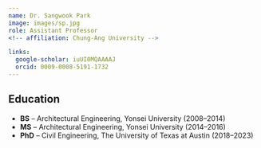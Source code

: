 ```yaml
---
name: Dr. Sangwook Park
image: images/sp.jpg
role: Assistant Professor
<!-- affiliation: Chung-Ang University -->

links:
  google-scholar: iuUI0MQAAAAJ
  orcid: 0009-0008-5191-1732
---
```


<h2 style="text-align: left;">Education</h2>
<ul style="text-align: left;">
  <li><strong>BS</strong> – Architectural Engineering, Yonsei University (2008–2014)</li>
  <li><strong>MS</strong> – Architectural Engineering, Yonsei University (2014–2016)</li>
  <li><strong>PhD</strong> – Civil Engineering, The University of Texas at Austin (2018–2023)</li>
</ul>
